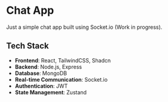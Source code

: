 # Chat App

Just a simple chat app built using Socket.io (Work in progress).

## Tech Stack

- **Frontend**: React, TailwindCSS, Shadcn
- **Backend**: Node.js, Express
- **Database**: MongoDB
- **Real-time Communication**: Socket.io
- **Authentication**: JWT
- **State Management**: Zustand